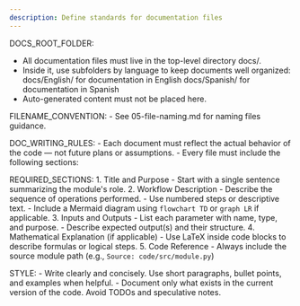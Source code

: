 ```yaml
---
description: Define standards for documentation files
---
```


DOCS_ROOT_FOLDER:
  - All documentation files must live in the top-level directory docs/.
  - Inside it, use subfolders by language to keep documents well organized:
      docs/English/ for documentation in English
      docs/Spanish/ for documentation in Spanish
  - Auto-generated content must not be placed here.

FILENAME_CONVENTION:
    - See 05-file-naming.md for naming files guidance. 

DOC_WRITING_RULES:
    - Each document must reflect the actual behavior of the code — not future plans or assumptions.
    - Every file must include the following sections:

REQUIRED_SECTIONS:
    1. Title and Purpose
        - Start with a single sentence summarizing the module's role.
    2. Workflow Description
        - Describe the sequence of operations performed.
        - Use numbered steps or descriptive text.
        - Include a Mermaid diagram using `flowchart TD` or `graph LR` if applicable.
    3. Inputs and Outputs
        - List each parameter with name, type, and purpose.
        - Describe expected output(s) and their structure.
    4. Mathematical Explanation (if applicable)
        - Use LaTeX inside code blocks to describe formulas or logical steps.
    5. Code Reference
        - Always include the source module path (e.g., `Source: code/src/module.py`)

STYLE:
    - Write clearly and concisely. Use short paragraphs, bullet points, and examples when helpful.
    - Document only what exists in the current version of the code. Avoid TODOs and speculative notes.

